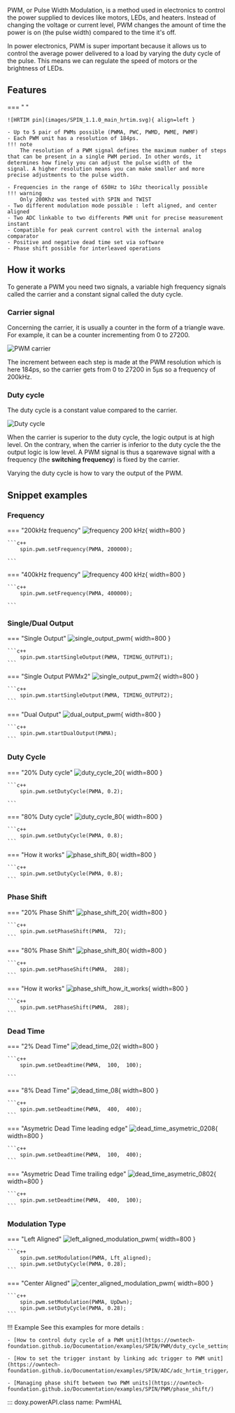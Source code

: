 PWM, or Pulse Width Modulation, is a method used in electronics to control the power supplied to devices like motors, LEDs, and heaters. Instead of changing the voltage or current level, PWM changes the amount of time the power is on (the pulse width) compared to the time it's off.

In power electronics, PWM is super important because it allows us to control the average power delivered to a load by varying the duty cycle of the pulse. This means we can regulate the speed of motors or the brightness of LEDs.

## Features

=== " "

    ![HRTIM pin](images/SPIN_1.1.0_main_hrtim.svg){ align=left }

    - Up to 5 pair of PWMs possible (PWMA, PWC, PWMD, PWME, PWMF)
    - Each PWM unit has a resolution of 184ps.
    !!! note
        The resolution of a PWM signal defines the maximum number of steps that can be present in a single PWM period. In other words, it determines how finely you can adjust the pulse width of the        signal. A higher resolution means you can make smaller and more precise adjustments to the pulse width.

    - Frequencies in the range of 650Hz to 1Ghz theorically possible
    !!! warning
        Only 200Khz was tested with SPIN and TWIST
    - Two different modulation mode possible : left aligned, and center aligned
    - Two ADC linkable to two differents PWM unit for precise measurement instant
    - Compatible for peak current control with the internal analog comparator
    - Positive and negative dead time set via software
    - Phase shift possible for interleaved operations

## How it works

To generate a PWM you need two signals, a variable high frequency signals called the carrier and a constant signal called the duty cycle. 

### Carrier signal

Concerning the carrier, it is usually a counter in the form of a triangle wave. For example, it can be a counter incrementing from 0 to 27200.

![PWM carrier](images/Carrier_PWM.svg)

The increment between each step is made at the PWM resolution which is here 184ps, so the carrier gets from 0 to 27200 in 5µs so a frequency of 200kHz. 

### Duty cycle

The duty cycle is a constant value compared to the carrier. 

![Duty cycle](images/changing_duty_cycle.gif)

When the carrier is superior to the duty cycle, the logic output is at high level. On the contrary, when the carrier is inferior to the duty cycle the the output logic is low level. A PWM signal is thus a sqarewave signal with a frequency (the **switching frequency**) is fixed by the carrier.

Varying the duty cycle is how to vary the output of the PWM.


## Snippet examples


### Frequency

=== "200kHz frequency"
    ![frequency 200 kHz](images/frequency_200.svg){ width=800 }

    ```c++
        spin.pwm.setFrequency(PWMA, 200000);

    ```


=== "400kHz frequency"
    ![frequency 400 kHz](images/frequency_400.svg){ width=800 }

    ```c++
        spin.pwm.setFrequency(PWMA, 400000);

    ```

### Single/Dual Output

=== "Single Output"
    ![single_output_pwm](images/single_output_pwm.svg){ width=800 }

    ```c++
        spin.pwm.startSingleOutput(PWMA, TIMING_OUTPUT1);    
    ```

=== "Single Output PWMx2"
    ![single_output_pwm2](images/single_output_pwm2.svg){ width=800 }

    ```c++
        spin.pwm.startSingleOutput(PWMA, TIMING_OUTPUT2);    
    ```

=== "Dual Output"
    ![dual_output_pwm](images/dual_output_pwm.svg){ width=800 }

    ```c++
        spin.pwm.startDualOutput(PWMA);
    ```

### Duty Cycle

=== "20% Duty cycle"
    ![duty_cycle_20](images/duty_cycle_20.svg){ width=800 }

    ```c++
        spin.pwm.setDutyCycle(PWMA, 0.2);

    ```


=== "80% Duty cycle"
    ![duty_cycle_80](images/duty_cycle_80.svg){ width=800 }

    ```c++
        spin.pwm.setDutyCycle(PWMA, 0.8);
    ```

=== "How it works"
    ![phase_shift_80](images/duty_cycle_how_it_works.svg){ width=800 }

    ```c++
        spin.pwm.setDutyCycle(PWMA, 0.8);
    ```

### Phase Shift

=== "20% Phase Shift"
    ![phase_shift_20](images/phase_shift_20.svg){ width=800 }

    ```c++
        spin.pwm.setPhaseShift(PWMA,  72);
    ```

=== "80% Phase Shift"
    ![phase_shift_80](images/phase_shift_80.svg){ width=800 }

    ```c++
        spin.pwm.setPhaseShift(PWMA,  288);
    ```

=== "How it works"
    ![phase_shift_how_it_works](images/phase_shift_with_carriers.svg){ width=800 }

    ```c++
        spin.pwm.setPhaseShift(PWMA,  288);
    ```

### Dead Time

=== "2% Dead Time"
    ![dead_time_02](images/dead_time_02.svg){ width=800 }

    ```c++
        spin.pwm.setDeadtime(PWMA,  100,  100);

    ```

=== "8% Dead Time"
    ![dead_time_08](images/dead_time_08.svg){ width=800 }

    ```c++
        spin.pwm.setDeadtime(PWMA,  400,  400);
    ```

=== "Asymetric Dead Time leading edge"
    ![dead_time_asymetric_0208](images/dead_time_asymetric_0208.svg){ width=800 }

    ```c++
        spin.pwm.setDeadtime(PWMA,  100,  400);
    ```

=== "Asymetric Dead Time trailing edge"
    ![dead_time_asymetric_0802](images/dead_time_asymetric_0802.svg){ width=800 }

    ```c++
        spin.pwm.setDeadtime(PWMA,  400,  100);
    ```

### Modulation Type

=== "Left Aligned"
    ![left_aligned_modulation_pwm](images/left_aligned_modulation_pwm.svg){ width=800 }

    ```c++
        spin.pwm.setModulation(PWMA, Lft_aligned);
        spin.pwm.setDutyCycle(PWMA, 0.28);
    ```

=== "Center Aligned"
    ![center_aligned_modulation_pwm](images/center_aligned_modulation_pwm.svg){ width=800 }

    ```c++
        spin.pwm.setModulation(PWMA, UpDwn);
        spin.pwm.setDutyCycle(PWMA, 0.28);
    ```

!!! Example 
    See this examples for more details :  

    - [How to control duty cycle of a PWM unit](https://owntech-foundation.github.io/Documentation/examples/SPIN/PWM/duty_cycle_setting/)  

    - [How to set the trigger instant by linking adc trigger to PWM unit](https://owntech-foundation.github.io/Documentation/examples/SPIN/ADC/adc_hrtim_trigger/)  

    - [Managing phase shift between two PWM units](https://owntech-foundation.github.io/Documentation/examples/SPIN/PWM/phase_shift/)


::: doxy.powerAPI.class
name: PwmHAL